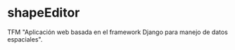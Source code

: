 # shapeEditor
TFM "Aplicación web basada en el framework Django para manejo de datos espaciales".


